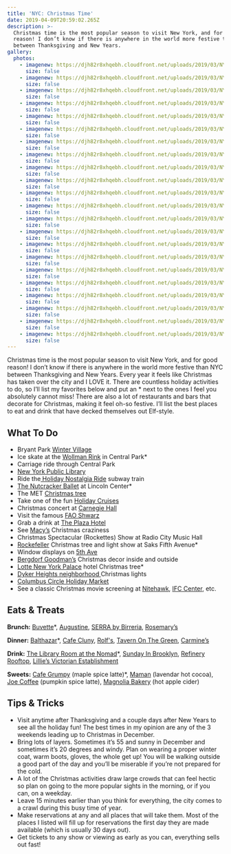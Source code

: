 ```yaml
---
title: 'NYC: Christmas Time'
date: 2019-04-09T20:59:02.265Z
description: >-
  Christmas time is the most popular season to visit New York, and for good
  reason! I don’t know if there is anywhere in the world more festive than NYC
  between Thanksgiving and New Years. 
gallery:
  photos:
    - imagenew: https://djh82r8xhqebh.cloudfront.net/uploads/2019/03/NYC+Christmas/NYCChristmas-1.jpg
      size: false
    - imagenew: https://djh82r8xhqebh.cloudfront.net/uploads/2019/03/NYC+Christmas/NYCChristmas-2.jpg
      size: false
    - imagenew: https://djh82r8xhqebh.cloudfront.net/uploads/2019/03/NYC+Christmas/NYCChristmas-3.jpg
      size: false
    - imagenew: https://djh82r8xhqebh.cloudfront.net/uploads/2019/03/NYC+Christmas/NYCChristmas-4.jpg
      size: false
    - imagenew: https://djh82r8xhqebh.cloudfront.net/uploads/2019/03/NYC+Christmas/NYCChristmas-5.jpg
      size: false
    - imagenew: https://djh82r8xhqebh.cloudfront.net/uploads/2019/03/NYC+Christmas/NYCChristmas-6.jpg
      size: false
    - imagenew: https://djh82r8xhqebh.cloudfront.net/uploads/2019/03/NYC+Christmas/NYCChristmas-7.jpg
      size: false
    - imagenew: https://djh82r8xhqebh.cloudfront.net/uploads/2019/03/NYC+Christmas/NYCChristmas-8.jpg
      size: false
    - imagenew: https://djh82r8xhqebh.cloudfront.net/uploads/2019/03/NYC+Christmas/NYCChristmas-9.jpg
      size: false
    - imagenew: https://djh82r8xhqebh.cloudfront.net/uploads/2019/03/NYC+Christmas/NYCChristmas-10.jpg
      size: false
    - imagenew: https://djh82r8xhqebh.cloudfront.net/uploads/2019/03/NYC+Christmas/NYCChristmas-11.jpg
      size: false
    - imagenew: https://djh82r8xhqebh.cloudfront.net/uploads/2019/03/NYC+Christmas/NYCChristmas-12.jpg
      size: false
    - imagenew: https://djh82r8xhqebh.cloudfront.net/uploads/2019/03/NYC+Christmas/NYCChristmas-13.jpg
      size: false
    - imagenew: https://djh82r8xhqebh.cloudfront.net/uploads/2019/03/NYC+Christmas/NYCChristmas-14.jpg
      size: false
    - imagenew: https://djh82r8xhqebh.cloudfront.net/uploads/2019/03/NYC+Christmas/NYCChristmas-15.jpg
      size: false
    - imagenew: https://djh82r8xhqebh.cloudfront.net/uploads/2019/03/NYC+Christmas/NYCChristmas-16.jpg
      size: false
    - imagenew: https://djh82r8xhqebh.cloudfront.net/uploads/2019/03/NYC+Christmas/NYCChristmas-17.jpg
      size: false
    - imagenew: https://djh82r8xhqebh.cloudfront.net/uploads/2019/03/NYC+Christmas/NYCChristmas-18.jpg
      size: false
    - imagenew: https://djh82r8xhqebh.cloudfront.net/uploads/2019/03/NYC+Christmas/NYCChristmas-19.jpg
      size: false
    - imagenew: https://djh82r8xhqebh.cloudfront.net/uploads/2019/03/NYC+Christmas/NYCChristmas-20.jpg
      size: false
    - imagenew: https://djh82r8xhqebh.cloudfront.net/uploads/2019/03/NYC+Christmas/NYCChristmas-21.jpg
      size: false
    - imagenew: https://djh82r8xhqebh.cloudfront.net/uploads/2019/03/NYC+Christmas/NYCChristmas-22.jpg
      size: false
---
```

Christmas time is the most popular season to visit New York, and for good reason! I don’t know if there is anywhere in the world more festive than NYC between Thanksgiving and New Years. Every year it feels like Christmas has taken over the city and I LOVE it. There are countless holiday activities to do, so I’ll list my favorites below and put an * next to the ones I feel you absolutely cannot miss! There are also a lot of restaurants and bars that decorate for Christmas, making it feel oh-so festive. I’ll list the best places to eat and drink that have decked themselves out Elf-style.



## What To Do

* Bryant Park [Winter Village](https://bryantpark.org/amenities/bank-of-america-winter-village-at-bryant-park)
* Ice skate at the [Wollman Rink](http://www.centralparknyc.org/things-to-see-and-do/attractions/wollman-rink.html) in Central Park*
* Carriage ride through Central Park
* [New York Public Library](https://www.google.com/maps/place/New+York+Public+Library+-+Stephen+A.+Schwarzman+Building/@40.7531823,-73.9910081,15z/data=!3m1!5s0x89c259006f811e69:0xdf9c5a032104b840!4m8!1m2!2m1!1snew+york+public+library!3m4!1s0x89c2590099a8a8a9:0x3b51df6e509a734c!8m2!3d40.7531823!4d-73.9822534)
* Ride the[ Holiday Nostalgia Ride](https://www.nytransitmuseum.org/holidaynostalgiarides/) subway train
* [The Nutcracker Ballet](https://www.nycballet.com/Ballets/N/George-Balanchines-The-Nutcracker.aspx) at Lincoln Center*
* The MET [Christmas tree](https://www.metmuseum.org/exhibitions/listings/2018/christmas-tree)
* Take one of the fun [Holiday Cruises](https://www.sail-nyc.com/browse-by-theme/holiday-cruises/)
* Christmas concert at [Carnegie Hall](https://www.carnegiehall.org/)
* Visit the famous [FAO Shwarz](https://faoschwarz.com/)
* Grab a drink at [The Plaza Hotel ](https://www.theplazany.com/dining/the-champagne-bar-nyc/)
* See [Macy’s](https://www.google.com/search?q=macy%27s&npsic=0&rflfq=1&rlha=0&rllag=40738551,-73954226,7114&tbm=lcl&ved=2ahUKEwi17YeM-MPhAhWBl-AKHf4IBoMQtgN6BAgFEAQ&tbs=lrf:!2m4!1e17!4m2!17m1!1e2!2m1!1e3!2m1!1e16!3sIAE,lf:1,lf_ui:4&rldoc=1#rlfi=hd:;si:15791927748256334511,l,CgZtYWN5J3MiA4gBAVoICgZtYWN5J3M;mv:!1m2!1d40.979256!2d-73.8132443!2m2!1d40.5898499!2d-74.0903989) Christmas craziness
* Christmas Spectacular (Rockettes) Show at Radio City Music Hall
* [Rockefeller](https://www.rockefellercenter.com/whats-happening/2018/11/28/2018-rockefeller-center-christmas-tree/) Christmas tree and light show at Saks Fifth Avenue*
* Window displays on [5th Ave](https://www.tripsavvy.com/holiday-windows-at-nyc-department-stores-1612956)
* [Bergdorf Goodman’s](https://www.google.com/maps/place/Bergdorf+Goodman/@40.7633417,-73.9761573,17z/data=!3m1!4b1!4m5!3m4!1s0x89c258fa82e412bd:0x233ca20b60098539!8m2!3d40.7633417!4d-73.9739686) Christmas decor inside and outside
* [Lotte New York Palace](https://www.google.com/maps/place/Lotte+New+York+Palace/@40.75802,-73.9771662,17z/data=!3m1!4b1!4m5!3m4!1s0x89c25a74e318a9bb:0xfbfb87640a33679e!8m2!3d40.75802!4d-73.9749775) hotel Christmas tree*
* [Dyker Heights neighborhood ](https://www.timeout.com/newyork/things-to-do/dyker-heights-christmas-lights)Christmas lights
* [Columbus Circle Holiday Market](https://www.urbanspacenyc.com/columbus-circle-holiday-market/)
* See a classic Christmas movie screening at [Nitehawk](https://nitehawkcinema.com/), [IFC Center](http://www.ifccenter.com/), etc. 



## Eats & Treats

**Brunch:** [Buvette](https://www.instagram.com/buvettenyc/)*, [Augustine](https://augustineny.com/), [SERRA by Birreria](https://www.instagram.com/explore/locations/539806993088247/serra-by-birreria/), [Rosemary’s](https://www.instagram.com/rosemarysnyc/)

**Dinner:** [Balthazar](https://www.instagram.com/balthazarny/)*, [Cafe Cluny](https://www.instagram.com/cafecluny/), [Rolf's](https://www.instagram.com/rolfsny/), [Tavern On The Green](https://www.instagram.com/tavernonthegreen/), [Carmine’s](https://www.instagram.com/carminesnyc/)

**Drink:** [The Library Room at the Nomad](https://www.thenomadhotel.com/new-york/dining/spaces/library)*, [Sunday In Brooklyn](https://www.instagram.com/sundayinbrooklyn/), [Refinery Rooftop](https://www.instagram.com/refineryrooftop/), [Lillie’s Victorian Establishment](https://www.lilliesnyc.com/#lillies)

**Sweets:** [Cafe Grumpy](https://www.google.com/maps/place/Caf%C3%A9+Grumpy/@40.7332112,-74.0006404,14.07z/data=!4m5!3m4!1s0x89c259bb802d1eed:0x6a1373199661cb33!8m2!3d40.7426!4d-73.9983977) (maple spice latte)*, [Maman](https://www.instagram.com/_mamannyc_/) (lavendar hot cocoa), [Joe Coffee](https://www.google.com/maps/place/Joe+Coffee+Company/@40.7332112,-74.0006404,14.07z/data=!4m8!1m2!2m1!1sjoe+coffee!3m4!1s0x0:0x3b0059e22944d06c!8m2!3d40.7332954!4d-74.0005642) (pumpkin spice latte), [Magnolia Bakery](https://www.instagram.com/magnoliabakery/) (hot apple cider)





## Tips & Tricks

* Visit anytime after Thanksgiving and a couple days after New Years to see all the holiday fun! The best times in my opinion are any of the 3 weekends leading up to Christmas in December. 
* Bring lots of layers. Sometimes it’s 55 and sunny in December and sometimes it’s 20 degrees and windy. Plan on wearing a proper winter coat, warm boots, gloves, the whole get up! You will be walking outside a good part of the day and you’ll be miserable if you’re not prepared for the cold. 
* A lot of the Christmas activities draw large crowds that can feel hectic so plan on going to the more popular sights in the morning, or if you can, on a weekday. 
* Leave 15 minutes earlier than you think for everything, the city comes to a crawl during this busy time of year.
* Make reservations at any and all places that will take them. Most of the places I listed will fill up for reservations the first day they are made available (which is usually 30 days out). 
* Get tickets to any show or viewing as early as you can, everything sells out fast!
